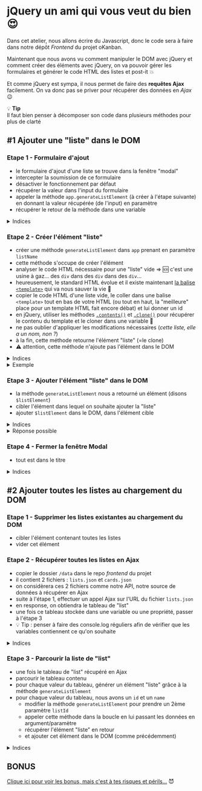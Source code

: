 # jQuery un ami qui vous veut du bien :heart_eyes:

Dans cet atelier, nous allons écrire du Javascript, donc le code sera à faire dans notre dépôt _Frontend_ du projet oKanban.

Maintenant que nous avons vu comment manipuler le DOM avec jQuery et comment créer des éléments avec jQuery, on va pouvoir gérer les formulaires et générer le code HTML des listes et post-it :boom:

Et comme jQuery est sympa, il nous permet de faire des **requêtes Ajax** facilement. On va donc pas se priver pour récupérer des données en _Ajax_ :wink:

:bulb: **Tip**  
Il faut bien penser à décomposer son code dans plusieurs méthodes pour plus de clarté

## #1 Ajouter une "liste" dans le DOM

### Etape 1 - Formulaire d'ajout

- le formulaire d'ajout d'une liste se trouve dans la fenêtre "modal"
- intercepter la soumission de ce formulaire
- désactiver le fonctionnement par défaut
- récupérer la valeur dans l'input du formulaire
- appeler la méthode `app.generateListElement` (à créer à l'étape suivante) en donnant la valeur récupérée (de l'input) en paramètre
- récupérer le retour de la méthode dans une variable

<details><summary>Indices</summary>

- même dans une fenêtre "modal", le formulaire reste du code HTML, donc on peut y accéder en Javascript
- _intercepter la soumission de ce formulaire_ signifie écouter l'événement **submit** sur le formulaire
- _désactiver le fonctionnement par défaut_ signifie faire un _preventDefault()_ dans le handler de l'événement _submit_

</details>

### Etape 2 - Créer l'élément "liste"

- créer une méthode `generateListElement` dans `app` prenant en paramètre `listName`
- cette méthode s'occupe de créer l'élément
- analyser le code HTML nécessaire pour une "liste" vide => :sos: c'est une usine à gaz... des `div` dans des `div` dans des `div`...
- heureusement, le standard HTML évolue et il existe maintenant [la balise `<template>`](https://developer.mozilla.org/fr/docs/Web/HTML/Element/template) qui va nous sauver la vie :muscle: 
- copier le code HTML d'une liste vide, le coller dans une balise `<template>` tout en bas de votre HTML (ou tout en haut, la "meilleure" place pour un template HTML fait encore débat) et lui donner un id
- en jQuery, utiliser les méthodes [`.contents()`](http://api.jquery.com/contents/) et [`.clone()`](http://api.jquery.com/clone/) pour récupérer le contenu du template et le cloner dans une variable :tada:
- ne pas oublier d'appliquer les modifications nécessaires (_cette liste, elle a un nom, non ?_)
- à la fin, cette méthode retourne l'élément "liste" (=le clone)
- :warning: attention, cette méthode n'ajoute pas l'élément dans le DOM

<details><summary>Indices</summary>

- modifier `index.html` pour y ajouter le `<template>` contenant tout le HTML d'une liste vide
- donner un id au template, pour pouvoir le cibler facilement en jQuery
- que votre template contienne quelques balises ou plusieurs milliers, `$monTemplate.contents().clone()` retournera un clone intégral en quelques millisecondes :tada:
- ce clone est parcourable/traversable comme n'importe quel élément DOM ciblé en jQuery !
- attention à ne pas oublier l'étape de clonage, sinon vous allez juste déplacer le contenu du template pour le mettre dans votre collection et la prochaine fois que vous appellerez `$monTemplate.contents()`, ça ne retournera plus rien.

</details>  

<details><summary>Exemple</summary>

```html
<ul id="records"></ul>

<template id="empty-record">
    <li class="record">
        <h2 class="record-name"><!-- ici le nom du cd --></h2>
        <h3 class="record-singer"><!-- ici le chanteur --></h3>
        <p class="details record-release-date"><!-- ici la date de sortie --></p>
    </li>
</template>
```

```javascript
var magnolias = $("#empty-record").contents().clone();
// magnolias est un clone "vide", ajoutons les infos dans ses enfants
magnolias.find(".record-name").text("Magnolias for ever");
magnolias.find(".record-singer").text("Claude François");
magnolias.find(".record-release-date").text("décembre 1977");
// ne reste plus qu'à ajouter ce "record" à notre liste
$("#records").append(magnolias);
```
:warning: attention, cet exemple ajoute le clone à la "collection" d'éléments : notre fonction doit retourner le nouvel élément :wink:

</details>

### Etape 3 - Ajouter l'élément "liste" dans le DOM

- la méthode `generateListElement` nous a retourné un élément (disons `$listElement`)
- cibler l'élément dans lequel on souhaite ajouter la "liste"
- ajouter `$listElement` dans le DOM, dans l'élément cible

<details><summary>Indices</summary>

- la cible est le parent de toutes les "listes"
- car on doit pouvoir y ajouter les éléments "liste"

</details>

<details><summary>Réponse possible</summary>

```javascript
// ...
// Première version
$listElement.appendTo('#lists');
// Deuxième version
$('#lists').append($listElement);
// ...
```

</details>

### Etape 4 - Fermer la fenêtre Modal

- tout est dans le titre

<details><summary>Indices</summary>

- on effectue déjà cette action lorsqu'on souhaite fermer la fenêtre Modal
- on peut donc reprendre le même code

</details>

## #2 Ajouter toutes les listes au chargement du DOM

### Etape 1 - Supprimer les listes existantes au chargement du DOM

- cibler l'élément contenant toutes les listes
- vider cet élément

### Etape 2 - Récupérer toutes les listes en Ajax

- copier le dossier `/data` dans le repo _frontend_ du projet
- il contient 2 fichiers : `lists.json` et `cards.json`
- on considèrera ces 2 fichiers comme notre API, notre source de données à récupérer en Ajax
- suite à l'étape 1, effectuer un appel Ajax sur l'URL du fichier `lists.json`
- en response, on obtiendra le tableau de "list"
- une fois ce tableau stockée dans une variable ou une propriété, passer à l'étape 3
- :bulb: Tip : penser à faire des console.log réguliers afin de vérifier que les variables contiennent ce qu'on souhaite

<details><summary>Indices</summary>

- JSON = **J**ava**S**cript **O**bject **N**otation => c'est un objet JS
- le tableau récupéré en Ajax est un tableau d'objets JS

**Rappel** squelette d'un requête Ajax avec jQuery

```javascript
// Je souhaite faire un appel Ajax sur la page "sous-dossier/toto.php"
$.ajax(
  {
    url: 'sous-dossier/toto.php', // URL sur laquelle faire l'appel Ajax
    method: 'GET', // La méthode HTTP souhaité pour l'appel Ajax (GET ou POST)
    dataType: 'html', // Le type de données attendu en réponse (text, html, xml, json)
    data: { // (optionnel) Tableau contenant les données à envoyer avec la requête
        index: 'valeur envoyée en GET ou POST, comme un formulaire',
        second: 'seconde donnée envoyée'
    }
  }
).done(function(response) { // J'attache une fonction anonyme à l'évènement "Appel ajax fini avec succès" et je récupère le code de réponse en paramètre
    console.log(response); // debug
    
    // TODO faire les actions souhaitées après la récupération de la réponse
}).fail(function() { // J'attache une fonction anonyme à l'évènement "Appel ajax fini avec erreur"
    alert('Réponse ajax incorrecte');
});
```

</details>

### Etape 3 - Parcourir la liste de "list"

- une fois le tableau de "list" récupéré en Ajax
- parcourir le tableau contenu
- pour chaque valeur du tableau, générer un élément "liste" grâce à la méthode `generateListElement`
- pour chaque valeur du tableau, nous avons un `id` et un `name`
    - modifier la méthode `generateListElement` pour prendre un 2ème paramètre `listId`
    - appeler cette méthode dans la boucle en lui passant les données en argument/paramètre
    - récupérer l'élément "liste" en retour
    - et ajouter cet élément dans le DOM (comme précédemment)

<details><summary>Indices</summary>

- JSON = **J**ava**S**cript **O**bject **N**otation => c'est un objet JS
- le tableau récupéré en Ajax est un tableau d'objets JS

<details><summary>Aide sur les boucles en Javascript et avec jQuery</summary>

```javascript
// ...
var jsonArray = [
    {
        index: 'valeur',
        cle: 42
    },
    {
        index: 'valeur 2',
        cle: 422
    },
    {
        index: 'autre valeur du 3e élément',
        cle: 2
    }
];
// Javascript Vanilla
var currentJson; 
for (var currentIndex in jsonArray) {
    currentJson = jsonArray[currentIndex];

    // TODO écrire le code dans cette boucle
}
// jQuery
$.each(jsonArray, function(currentIndex, currentJson) {
    // TODO écrire le code dans cette boucle
});
// ...
```

</details>

</details>

## BONUS

[Clique ici pour voir les bonus, mais c'est à tes risques et périls...](bonus.md) :smiling_imp:
